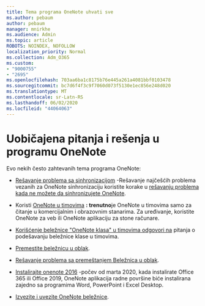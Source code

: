 ```yaml
---
title: Tema programa OneNote uhvati sve
ms.author: pebaum
author: pebaum
manager: mnirkhe
ms.audience: Admin
ms.topic: article
ROBOTS: NOINDEX, NOFOLLOW
localization_priority: Normal
ms.collection: Adm_O365
ms.custom:
- "9000755"
- "2695"
ms.openlocfilehash: 703aa6ba1c8175b76e445a261a4081bbf0103478
ms.sourcegitcommit: bc7d6f4f3c9f7060d073f5130e1ec856e248d020
ms.translationtype: MT
ms.contentlocale: sr-Latn-RS
ms.lasthandoff: 06/02/2020
ms.locfileid: "44064063"
---
```

# <a name="common-issues-and-resolutions-with-onenote"></a>Uobičajena pitanja i rešenja u programu OneNote

Evo nekih često zahtevanih tema programa OneNote:

- [Rešavanje problema sa sinhronizacijom](https://support.office.com/article/299495ef-66d1-448f-90c1-b785a6968d45) -Rešavanje najčešćih problema vezanih za OneNote sinhronizaciju koristite korake u [rešavanju problema kada ne možete da sinhronizujete OneNote](https://support.office.com/article/Fix-issues-when-you-can-t-sync-OneNote-299495ef-66d1-448f-90c1-b785a6968d45).

- Koristi [OneNote u timovima](https://support.microsoft.com/office/add-a-onenote-notebook-to-teams-0ec78cc3-ba3b-4279-a88e-aa40af9865c2) **: trenutno**je OneNote u timovima samo za čitanje u komercijalnim i obrazovnim stanarima. Za uređivanje, koristite OneNote za veb ili OneNote aplikaciju za stone računare.

- [Korišćenje beležnice "OneNote klasa" u timovima odgovori na](https://support.office.com/article/bd77f11f-27cd-4d41-bfbd-2b11799f1440) pitanja o podešavanju beležnice klase u timovima.

- [Premestite beležnicu u oblak](https://support.office.com/article/d5c28b91-7b9c-45be-8f0c-529bdbba019a).

- [Rešavanje problema sa premeštanjem Beležnica u oblak](https://support.office.com/article/70528107-11dc-4f3f-b695-b150059dfd78).

- [Instalirajte onenote 2016](https://support.office.com/article/c08068d8-b517-4464-9ff2-132cb9c45c08) -počev od marta 2020, kada instalirate Office 365 ili Office 2019, OneNote aplikacija radne površine biće instalirana zajedno sa programima Word, PowerPoint i Excel Desktop.

- [Izvezite i uvezite OneNote beležnice](https://support.office.com/article/a4b60da5-8f33-464e-b1ba-b95ce540f309).
